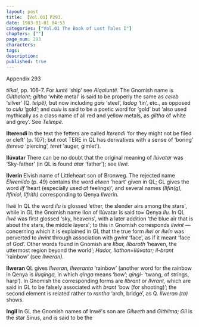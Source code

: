 ```yaml
---
layout: post
title: 【Vol.01】P293.
date: 1983-01-01 04:53
categories: ["Vol.01 The Book of Lost Tales I"]
chapters: [""]
page_num: 293
characters: 
tags: 
description: 
published: true
---
```


<p style="text-indent: 0;">
Appendix 293
</p>

<I>tilkal, </I>pp. 106-7. For <I>luntë </I>‘ship’ see <I>Alqaluntë. </I>The Gnomish name is <I>Gilthalont; giltha </I>‘white metal’ is said to be properly the same as <I>celeb </I>‘silver’ (Q. <I>telpë), </I>but now including <I>gais </I>‘steel’, <I>ladog </I>‘tin’, etc., as opposed to <I>culu </I>‘gold’; and <I>culu </I>is said to be a poetic word for ‘gold’ but ‘also used mythically as a class name of all red and yellow metals, as <I>giltha </I>of white and grey’. See <I>Telimpë.</I>

<B>Ilterendi   </B>In the text the fetters are called <I>Iterendi </I>‘for they might not be filed or cleft’ (p. 107); but root TERE in QL has derivatives with a sense of ‘boring’ <I>(tereva </I>‘piercing’, <I>teret </I>‘auger, gimlet’).

<B>Ilúvatar </B>There can be no doubt that the original meaning of <I>Ilúvatar </I>was ‘Sky-father’ (in QL is found <I>atar </I>‘father’); see <I>Ilwë.</I>

<B>Ilverin   </B>Elvish name of Littleheart son of Bronweg. The rejected name <I>Elwenildo </I>(p. 49) contains the word <I>elwen </I>‘heart’ given in QL; GL gives the word <I>ilf </I>‘heart (especially used of feelings)’, and several names <I>(Ilfin(g), Ilfiniol, Ilfrith) </I>corresponding to Qenya <I>Ilwerin.</I>

Ilwë In QL the word <I>ilu </I>is glossed ‘ether, the slender airs among the stars', while in GL the Gnomish name Il<I>on </I>of Ilúvatar is said to= Qenya <I>Ilu. </I>In QL <I>ilwë </I>was first glossed ‘sky, heavens', with a later addition ‘the blue air that is about the stars, the middle layers'; to this in Gnomish corresponds <I>ilwint — </I>concerning which it is explained in GL that the true form <I>ilwi </I>or <I>ilwin </I>was perverted to <I>ilwint </I>through association with <I>gwint </I>‘face’, as if it meant ‘face of God’. Other words found in Gnomish are <I>Ilbar, Ilbaroth </I>‘heaven, the uttermost region beyond the world’; <I>Hador, Ilathon=Ilúvatar; il-brant </I>‘rainbow’ (see <I>Ilweran).</I>

<B>Ilweran   </B>QL gives <I>Ilweran, Ilweranta </I>‘rainbow’ (another word for the rainbow in Qenya is <I>Iluqinga, </I>in which <I>qinga </I>means ‘bow’; <I>qingi- </I>‘twang, of strings, harp’). In Gnomish the corresponding forms are <I>Ilbrant </I>or <I>Ilvrant, </I>which are said in GL to be falsely associated with <I>brant </I>‘bow (for shooting)’; the second element is related rather to <I>rantha </I>‘arch, bridge’, as Q. <I>Ilweran (ta) </I>shows.

<B>Ingil   </B>In GL the Gnomish names of Inwë's son are <I>Gilweth </I>and <I>Githilma; Gil </I>is the star Sinus, and is said to be the

